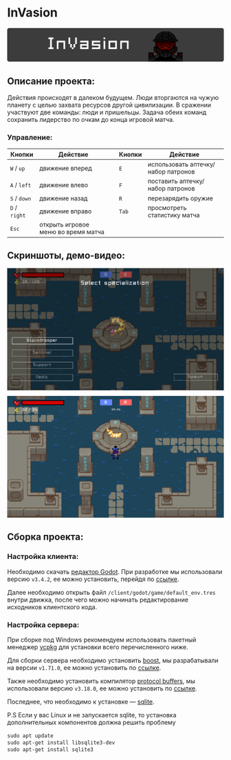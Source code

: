 # InVasion
<div style="text-align: center;">
    <img src="readme/repo_logo.png" />
</div>

## Описание проекта:

Действия происходят в далеком будущем. Люди вторгаются на чужую планету с целью захвата ресурсов другой цивилизации. В сражении участвуют две команды: люди и пришельцы.
Задача обеих команд сохранить лидерство по очкам до конца игровой матча.  


### Управление:

| Кнопки | Действие | | Кнопки | Действие |
| --- | --- | --- | --- | --- |
| `W` / `up` | движение вперед |  | `E` | использовать аптечку/набор патронов |
| `A` / `left` | движение влево |  | `F` | поставить аптечку/набор патронов |
| `S` / `down` | движение назад |  | `R` | перезарядить оружие |
| `D` / `right` | движение вправо |  | `Tab` | просмотреть статистику матча |
| `Esc` | открыть игровое меню во время матча |  |


## Скриншоты, демо-видео: 

<div style="text-align: center;">
    <img src="readme/screenshot_1.png" style="margin-bottom: 10px;" />
    <img src="readme/screenshot_2.png" />
</div>

## Сборка проекта:

### Настройка клиента:
Необходимо скачать [редактор Godot](https://godotengine.org/download/windows). При разработке мы использовали версию `v3.4.2`, ее можно установить, перейдя по [ссылке](https://downloads.tuxfamily.org/godotengine/3.4.2/).

Далее необходимо открыть файл `/client/godot/game/default_env.tres` внутри движка, после чего можно начинать редактирование исходников клиентского кода.

### Настройка сервера: 

При сборке под Windows рекомендуем использовать пакетный менеджер [vcpkg](https://github.com/microsoft/vcpkg) для установки всего перечисленного ниже.

Для сборки сервера необходимо установить [boost](https://www.boost.org/), мы разрабатывали на версии `v1.71.0`, ее можно установить по [ссылке](https://www.boost.org/users/history/version_1_71_0.html).

Также необходимо установить компилятор [protocol buffers](https://developers.google.com/protocol-buffers/docs/downloads), мы использовали версию `v3.18.0`, ее можно установить по [ссылке](https://github.com/protocolbuffers/protobuf/releases/tag/v3.18.0).

Последнее, что необходимо к установке — [sqlite](https://www.sqlite.org/index.html).

P.S Если у вас Linux и не запускается sqlite, то установка дополнительных компонентов должна решить проблему

```
sudo apt update
sudo apt-get install libsqlite3-dev
sudo apt-get install sqlite3
```
